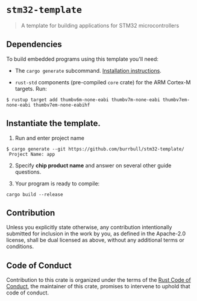 # `stm32-template`

> A template for building applications for STM32 microcontrollers

## Dependencies

To build embedded programs using this template you'll need:

- The `cargo generate` subcommand. [Installation
  instructions](https://github.com/cargo-generate/cargo-generate#installation).

- `rust-std` components (pre-compiled `core` crate) for the ARM Cortex-M
  targets. Run:
  
``` console
$ rustup target add thumbv6m-none-eabi thumbv7m-none-eabi thumbv7em-none-eabi thumbv7em-none-eabihf
```

## Instantiate the template.

1. Run and enter project name
``` console
$ cargo generate --git https://github.com/burrbull/stm32-template/
 Project Name: app
```

2. Specify **chip product name** and answer on several other guide questions.

3. Your program is ready to compile:
``` console
cargo build --release
```

## Contribution

Unless you explicitly state otherwise, any contribution intentionally submitted
for inclusion in the work by you, as defined in the Apache-2.0 license, shall be
dual licensed as above, without any additional terms or conditions.

## Code of Conduct

Contribution to this crate is organized under the terms of the [Rust Code of
Conduct][CoC], the maintainer of this crate, promises
to intervene to uphold that code of conduct.

[CoC]: https://www.rust-lang.org/policies/code-of-conduct